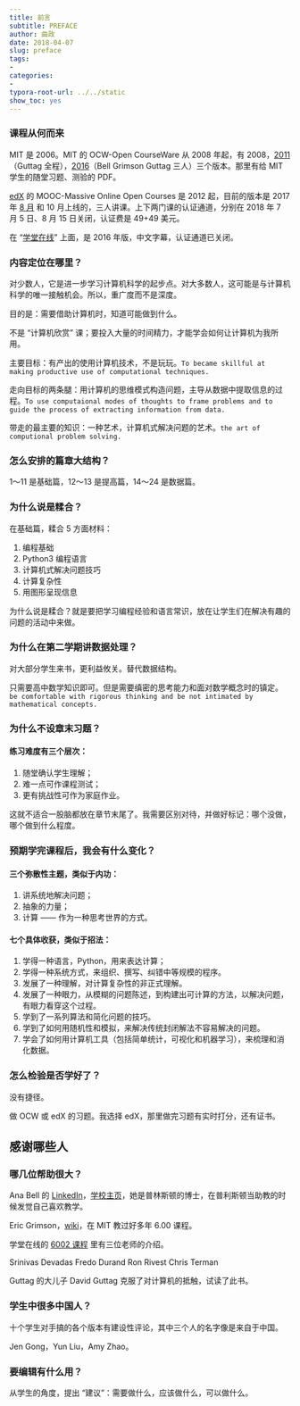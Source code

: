 ```yaml
---
title: 前言
subtitle: PREFACE
author: 曲政
date: 2018-04-07
slug: preface
tags:
- 
categories:
- 
typora-root-url: ../../static
show_toc: yes
---
```


### 课程从何而来

MIT 是 2006。MIT 的 OCW-Open CourseWare 从 2008 年起，有 2008，[2011](https://ocw.mit.edu/courses/electrical-engineering-and-computer-science/6-00sc-introduction-to-computer-science-and-programming-spring-2011/index.htm)（Guttag 全程），[2016](https://ocw.mit.edu/courses/electrical-engineering-and-computer-science/6-0001-introduction-to-computer-science-and-programming-in-python-fall-2016/index.htm)（Bell Grimson Guttag 三人）三个版本。那里有给 MIT 学生的随堂习题、测验的 PDF。

[edX](https://www.edx.org/) 的 MOOC-Massive Online Open Courses 是 2012 起，目前的版本是 2017 年 [8 月](https://courses.edx.org/courses/course-v1:MITx+6.00.1x+2T2017_2/course/) 和 10 月上线的，三人讲课。上下两门课的认证通道，分别在 2018 年 7 月 5 日、8 月 15 日关闭，认证费是 49+49 美元。

在 “[学堂在线](http://www.xuetangx.com/courses/course-v1:MITx+6_00_1x+sp/courseware/Week_1/)” 上面，是 2016 年版，中文字幕，认证通道已关闭。

### 内容定位在哪里？

对少数人，它是进一步学习计算机科学的起步点。对大多数人，这可能是与计算机科学的唯一接触机会。所以，重广度而不是深度。

目的是：需要借助计算机时，知道可能做到什么。

不是 “计算机欣赏” 课；要投入大量的时间精力，才能学会如何让计算机为我所用。

主要目标：有产出的使用计算机技术，不是玩玩。`To became skillful at making productive use of computational techniques.`

走向目标的两条腿：用计算机的思维模式构造问题，主导从数据中提取信息的过程。`To use computaional modes of thoughts to frame problems and to guide the process of extracting information from data.`

带走的最主要的知识：一种艺术，计算机式解决问题的艺术。`the art of computional problem solving.`

### 怎么安排的篇章大结构？

1～11 是基础篇，12～13 是提高篇，14～24 是数据篇。

### 为什么说是糅合？

在基础篇，糅合 5 方面材料：

1. 编程基础
2. Python3 编程语言
3. 计算机式解决问题技巧
4. 计算复杂性
5. 用图形呈现信息

为什么说是糅合？就是要把学习编程经验和语言常识，放在让学生们在解决有趣的问题的活动中来做。

### 为什么在第二学期讲数据处理？

对大部分学生来书，更利益攸关。替代数据结构。

只需要高中数学知识即可。但是需要缜密的思考能力和面对数学概念时的镇定。`be comfortable with rigorous thinking and be not intimated by mathematical concepts.`

### 为什么不设章末习题？

#### 练习难度有三个层次：

1. 随堂确认学生理解；
2. 难一点可作课程测试；
3. 更有挑战性可作为家庭作业。

这就不适合一股脑都放在章节末尾了。我需要区别对待，并做好标记：哪个没做，哪个做到什么程度。

### 预期学完课程后，我会有什么变化？

#### 三个弥散性主题，类似于内功：

1. 讲系统地解决问题；
2. 抽象的力量；
3. 计算 —— 作为一种思考世界的方式。

#### 七个具体收获，类似于招法：

1. 学得一种语言，Python，用来表达计算；
2. 学得一种系统方式，来组织、撰写、纠错中等规模的程序。
3. 发展了一种理解，对计算复杂性的非正式理解。
4. 发展了一种眼力，从模糊的问题陈述，到构建出可计算的方法，以解决问题，有眼力看穿这个过程。
5. 学到了一系列算法和简化问题的技巧。
6. 学到了如何用随机性和模拟，来解决传统封闭解法不容易解决的问题。
7. 学会了如何用计算机工具（包括简单统计，可视化和机器学习），来梳理和消化数据。

### 怎么检验是否学好了？

没有捷径。

做 OCW 或 edX 的习题。我选择 edX，那里做完习题有实时打分，还有证书。

## 感谢哪些人

### 哪几位帮助很大？

Ana Bell 的 [LinkedIn](https://www.linkedin.com/in/anabell/)，[学校主页](http://www.mit.edu/~anabell/)，她是普林斯顿的博士，在普利斯顿当助教的时候发觉自己喜欢教学。

Eric Grimson，[wiki](https://en.wikipedia.org/wiki/Eric_Grimson)，在 MIT 教过好多年 6.00 课程。

学堂在线的 [6002 课程](http://www.xuetangx.com/courses/MITx/6_00_2x/2014_T2/about) 里有三位老师的介绍。

Srinivas Devadas
Fredo Durand
Ron Rivest
Chris Terman

Guttag 的大儿子 David Guttag 克服了对计算机的抵触，试读了此书。

### 学生中很多中国人？

十个学生对手搞的各个版本有建设性评论，其中三个人的名字像是来自于中国。

Jen Gong，Yun Liu，Amy Zhao。

### 要编辑有什么用？

从学生的角度，提出 “建议”：需要做什么，应该做什么，可以做什么。